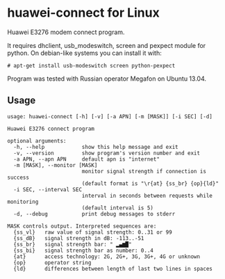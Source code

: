 huawei-connect for Linux
========================

Huawei E3276 modem connect program.

It requires dhclient, usb_modeswitch, screen and pexpect module for python.
On debian-like systems you can install it with:

```# apt-get install usb-modeswitch screen python-pexpect```

Program was tested with Russian operator Megafon on Ubuntu 13.04.

Usage
-----

```
usage: huawei-connect [-h] [-v] [-a APN] [-m [MASK]] [-i SEC] [-d]

Huawei E3276 connect program

optional arguments:
  -h, --help            show this help message and exit
  -v, --version         show program's version number and exit
  -a APN, --apn APN     default apn is "internet"
  -m [MASK], --monitor [MASK]
                        monitor signal strength if connection is success
                        (default format is "\r{at} {ss_br} {op}{ld}"
  -i SEC, --interval SEC
                        interval in seconds between requests while monitoring
                        (default interval is 5)
  -d, --debug           print debug messages to stderr

MASK controls output. Interpreted sequences are:
  {ss_vl}   raw value of signal strength: 0..31 or 99
  {ss_dB}   signal strength in dB: -113..-51
  {ss_br}   signal strength bar: " ▂▄▆█"
  {ss_bi}   signal strength bar as number: 0..4
  {at}      access technology: 2G, 2G+, 3G, 3G+, 4G or unknown
  {op}      operator string
  {ld}      differences between length of last two lines in spaces
```
